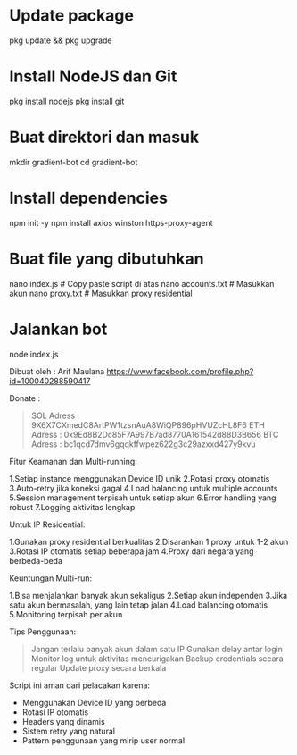# Update package
pkg update && pkg upgrade

# Install NodeJS dan Git
pkg install nodejs
pkg install git

# Buat direktori dan masuk
mkdir gradient-bot
cd gradient-bot

# Install dependencies
npm init -y
npm install axios winston https-proxy-agent

# Buat file yang dibutuhkan
nano index.js    # Copy paste script di atas
nano accounts.txt # Masukkan akun
nano proxy.txt    # Masukkan proxy residential

# Jalankan bot
node index.js

Dibuat oleh : Arif Maulana 
https://www.facebook.com/profile.php?id=100040288590417

Donate :
> SOL Adress : 9X6X7CXmedC8ArtPW1tzsnAuA8WiQP896pHVUZcHL8F6
> ETH Adress : 0x9Ed8B2Dc85F7A997B7ad8770A161542d88D3B656
> BTC Adress : bc1qcd7dmv6gqqkffwpez622g3c29azxxd427y9kvu

Fitur Keamanan dan Multi-running:

1.Setiap instance menggunakan Device ID unik
2.Rotasi proxy otomatis
3.Auto-retry jika koneksi gagal
4.Load balancing untuk multiple accounts
5.Session management terpisah untuk setiap akun
6.Error handling yang robust
7.Logging aktivitas lengkap

Untuk IP Residential:

1.Gunakan proxy residential berkualitas
2.Disarankan 1 proxy untuk 1-2 akun
3.Rotasi IP otomatis setiap beberapa jam
4.Proxy dari negara yang berbeda-beda

Keuntungan Multi-run:

1.Bisa menjalankan banyak akun sekaligus
2.Setiap akun independen
3.Jika satu akun bermasalah, yang lain tetap jalan
4.Load balancing otomatis
5.Monitoring terpisah per akun

Tips Penggunaan:

> Jangan terlalu banyak akun dalam satu IP
> Gunakan delay antar login
> Monitor log untuk aktivitas mencurigakan
> Backup credentials secara regular
> Update proxy secara berkala

Script ini aman dari pelacakan karena:

- Menggunakan Device ID yang berbeda
- Rotasi IP otomatis
- Headers yang dinamis
- Sistem retry yang natural
- Pattern penggunaan yang mirip user normal
